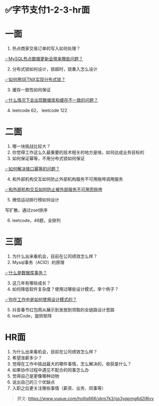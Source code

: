 # ✅字节支付1-2-3-hr面

# 一面
1. 热点商家交易订单的写入如何处理？

[✅MySQL热点数据更新会带来哪些问题？](https://www.yuque.com/hollis666/xkm7k3/gccycd2mvmpthq1s)

2. 分布式锁如何设计，锁超时，锁重入怎么设计

[✅如何用SETNX实现分布式锁？](https://www.yuque.com/hollis666/xkm7k3/feovxr7gr8ois5yt)

3. 缓存一致性如何保证

[✅什么情况下会出现数据库和缓存不一致的问题？](https://www.yuque.com/hollis666/xkm7k3/xr0h8h)

4. leetcode 62， leetcode 122

# 二面
1. 哪一块挑战比较大？
2. 你觉得工作这么久最重要的技术相关的地方是啥，如何达成业务目标的
3. 如何保证幂等，不用分布式锁如何保证

[✅如何解决接口幂等的问题？](https://www.yuque.com/hollis666/xkm7k3/gz2qwl)

4. 和外部机构交互如何防止外部机构服务不可用拖垮调用服务



[✅和外部机构交互如何防止被外部服务不可用而拖垮](https://www.yuque.com/hollis666/xkm7k3/xn8ucm3w3exfazpp)



5. 微信运动排行榜如何设计

写扩散，通过zset排序

6. leetcode，46题，全排列

# 三面
1. 为什么出来看机会，目前在公司绩效怎么样？
2. Mysql事务（ACID）的原理

[✅什么是数据库事务？](https://www.yuque.com/hollis666/xkm7k3/bvelw3)

3. 这几年有哪些成长？
4. 如何降低软件复杂度？使用过哪些设计模式，举个例子？

[✅你在工作中是如何使用设计模式的？](https://www.yuque.com/hollis666/xkm7k3/kzq0dwtbtgps9oe1)

5. 抖音春节红包雨从展示到发放到领取的全链路设计思路
6. leetCode，旋转矩阵

# HR面
1. 为什么出来看机会，目前在公司绩效怎么样？
2. 希望涨薪多少？
3. 觉得在工作中挑战最大的哪件事情，怎么解决的，收获是什么？
4. 如果协作过程中遇见不配合的同事怎么办
5. 觉得自己是更像哪种动物
6. 说出自己的三个优缺点
7. 入职之后更关注哪些事情（薪资、业务、同事等）



> 原文: <https://www.yuque.com/hollis666/xkm7k3/gs3yqpmg6d2l8lvv>